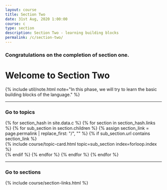 ```yaml
---
layout: course
title: Section Two
date: 31st Aug, 2020 1:00:00
course: c
type: section
description: Section Two - learning building blocks
permalink: /c/section-two/
---
```


### Congratulations on the completion of section one.

# Welcome to Section Two

{% include util/note.html
    note="In this phase, we will try to learn the basic building blocks of the language."
%}

<div class="section-index">
  <hr class="panel-line">

  <div class="container-fluid mt-4">
    <div class="row">
      <div class="col-md-12">
        <h3 class="mt-1">Go to topics</h3>
      </div>
    </div>
    <div class="row">
      {% for section_hash in site.data.c %}
        {% for section in section_hash.links %}
          {% for sub_section in section.children %}
            {% assign section_link = page.permalink | replace_first: "/", "" %}
            {% if sub_section.url contains section_link %}
              <div class="col-lg-4 col-md-6">
                {% include course/topic-card.html
                            topic=sub_section index=forloop.index %}
              </div>
            {% endif %}
          {% endfor %}
        {% endfor %}
      {% endfor %}
    </div>
  </div>
</div>

<hr class="panel-line">

<div class="container-fluid">
  <div class="row">
    <div class="col-md-12">
      <h3 class="mt-1">Go to sections</h3>
    </div>
  </div>
  <div class="row">
    {% include course/section-links.html %}
  </div>
</div>
